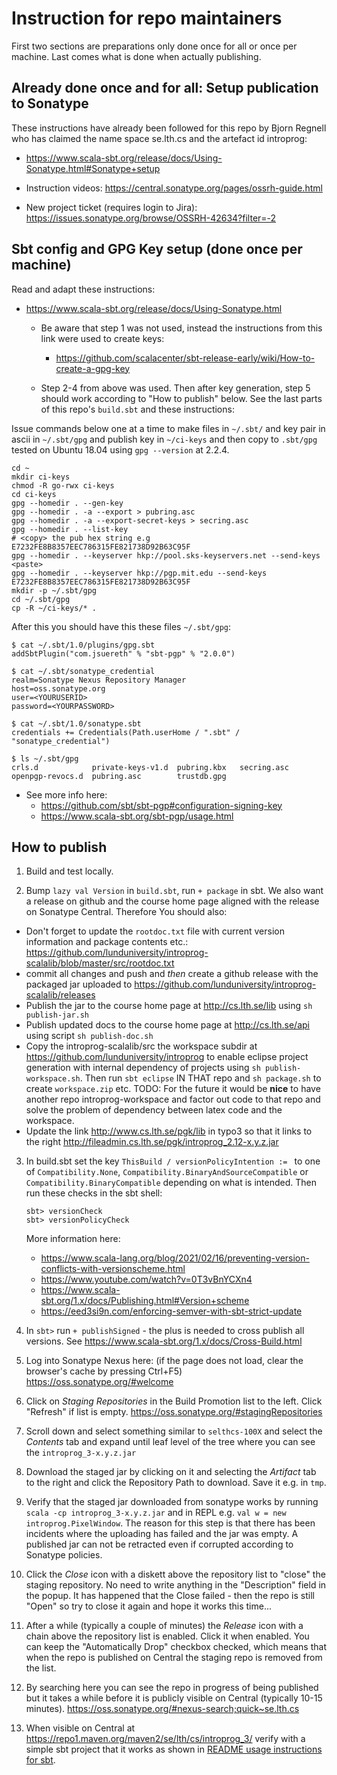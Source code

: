 # Instruction for repo maintainers

First two sections are preparations only done once for all or once per machine. Last comes what is done when actually publishing.

## Already done once and for all: Setup publication to Sonatype

These instructions have already been followed for this repo by Bjorn Regnell who has claimed the name space se.lth.cs and the artefact id introprog:

* https://www.scala-sbt.org/release/docs/Using-Sonatype.html#Sonatype+setup

* Instruction videos: https://central.sonatype.org/pages/ossrh-guide.html

* New project ticket (requires login to Jira): https://issues.sonatype.org/browse/OSSRH-42634?filter=-2

## Sbt config and GPG Key setup (done once per machine)

Read and adapt these instructions:

* https://www.scala-sbt.org/release/docs/Using-Sonatype.html
  * Be aware that step 1 was not used, instead the instructions from this link were used to create keys:
    * https://github.com/scalacenter/sbt-release-early/wiki/How-to-create-a-gpg-key

  * Step 2-4 from above was used. Then after key generation, step 5 should work according to "How to publish" below. See the last parts of this repo's `build.sbt` and these instructions:

Issue commands below one at a time to make files in `~/.sbt/` and key pair in ascii in `~/.sbt/gpg` and publish key in `~/ci-keys` and then copy to `.sbt/gpg` tested on Ubuntu 18.04 using `gpg --version` at 2.2.4. 

```
cd ~
mkdir ci-keys 
chmod -R go-rwx ci-keys
cd ci-keys
gpg --homedir . --gen-key
gpg --homedir . -a --export > pubring.asc
gpg --homedir . -a --export-secret-keys > secring.asc
gpg --homedir . --list-key  
# <copy> the pub hex string e.g E7232FE8B8357EEC786315FE821738D92B63C95F
gpg --homedir . --keyserver hkp://pool.sks-keyservers.net --send-keys <paste>
gpg --homedir . --keyserver hkp://pgp.mit.edu --send-keys E7232FE8B8357EEC786315FE821738D92B63C95F
mkdir -p ~/.sbt/gpg
cd ~/.sbt/gpg
cp -R ~/ci-keys/* .
```

After this you should have this these files `~/.sbt/gpg`:

```
$ cat ~/.sbt/1.0/plugins/gpg.sbt 
addSbtPlugin("com.jsuereth" % "sbt-pgp" % "2.0.0")

$ cat ~/.sbt/sonatype_credential 
realm=Sonatype Nexus Repository Manager
host=oss.sonatype.org
user=<YOURUSERID>
password=<YOURPASSWORD>

$ cat ~/.sbt/1.0/sonatype.sbt 
credentials += Credentials(Path.userHome / ".sbt" / "sonatype_credential")

$ ls ~/.sbt/gpg
crls.d            private-keys-v1.d  pubring.kbx   secring.asc
openpgp-revocs.d  pubring.asc        trustdb.gpg

```

* See more info here:
  - https://github.com/sbt/sbt-pgp#configuration-signing-key
  - https://www.scala-sbt.org/sbt-pgp/usage.html

## How to publish

1. Build and test locally.

2. Bump `lazy val Version` in `build.sbt`, run `+ package` in sbt. We also want a release on github and the course home page aligned with the release on Sonatype Central. Therefore You should also:
  - Don't forget to update the `rootdoc.txt` file with current version information and package contents etc.: https://github.com/lunduniversity/introprog-scalalib/blob/master/src/rootdoc.txt
  - commit all changes and push and *then* create a github release with the packaged jar uploaded to https://github.com/lunduniversity/introprog-scalalib/releases
  - Publish the jar to the course home page at http://cs.lth.se/lib using  `sh publish-jar.sh`
  - Publish updated docs to the course home page at http://cs.lth.se/api using script `sh publish-doc.sh`
  - Copy the introprog-scalalib/src the workspace subdir at https://github.com/lunduniversity/introprog to enable eclipse project generation with internal dependency of projects using `sh publish-workspace.sh`. Then run `sbt eclipse` IN THAT repo and `sh package.sh` to create `workspace.zip` etc. TODO: For the future it would be **nice** to have another repo introprog-workspace and factor out code to that repo and solve the problem of dependency between latex code and the workspace.
  - Update the link http://www.cs.lth.se/pgk/lib in typo3 so that it links to the right http://fileadmin.cs.lth.se/pgk/introprog_2.12-x.y.z.jar

3. In build.sbt set the key `ThisBuild / versionPolicyIntention := ` to one of `Compatibility.None`, `Compatibility.BinaryAndSourceCompatible` or `Compatibility.BinaryCompatible` depending on what is intended. Then run these checks in the sbt shell: 
   ```
   sbt> versionCheck
   sbt> versionPolicyCheck
   ```
   More information here:
   * https://www.scala-lang.org/blog/2021/02/16/preventing-version-conflicts-with-versionscheme.html
   * https://www.youtube.com/watch?v=0T3vBnYCXn4
   * https://www.scala-sbt.org/1.x/docs/Publishing.html#Version+scheme
   * https://eed3si9n.com/enforcing-semver-with-sbt-strict-update


4. In `sbt>` run `+ publishSigned`  - the plus is needed to cross publish all versions. See https://www.scala-sbt.org/1.x/docs/Cross-Build.html

5. Log into Sonatype Nexus here: (if the page does not load, clear the browser's cache by pressing Ctrl+F5) https://oss.sonatype.org/#welcome

6. Click on *Staging Repositories* in the Build Promotion list to the left. Click "Refresh" if list is empty. https://oss.sonatype.org/#stagingRepositories

7. Scroll down and select something similar to `selthcs-100X` and select the *Contents* tab and expand until leaf level of the tree where you can see the `introprog_3-x.y.z.jar`

8. Download the staged jar by clicking on it and selecting the *Artifact* tab to the right and click the Repository Path to download. Save it e.g. in `tmp`.

9.  Verify that the staged jar downloaded from sonatype works by running `scala -cp introprog_3-x.y.z.jar` and in REPL e.g. `val w = new introprog.PixelWindow`. The reason for this step is that there has been incidents where the uploading has failed and the jar was empty. A published jar can not be retracted even if corrupted according to Sonatype policies.

10. Click the *Close* icon with a diskett above the repository list to "close" the staging repository. No need to write anything in the "Description" field in the popup. It has happened that the Close failed - then the repo is still "Open" so try to close it again and hope it works this time...

11. After a while (typically a couple of minutes) the *Release* icon with a chain above the repository list is enabled. Click it when enabled. You can keep the "Automatically Drop" checkbox checked, which means that when the repo is published on Central the staging repo is removed from the list.

12. By searching here you can see the repo in progress of being published but it takes a while before it is publicly visible on Central (typically 10-15 minutes). https://oss.sonatype.org/#nexus-search;quick~se.lth.cs

13. When visible on Central at https://repo1.maven.org/maven2/se/lth/cs/introprog_3/ verify with a simple sbt project that it works as shown in [README usage instructions for sbt](https://github.com/lunduniversity/introprog-scalalib/blob/master/README.md#using-sbt).
